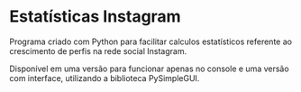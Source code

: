 # Estatísticas Instagram

Programa criado com Python para facilitar calculos estatísticos referente ao crescimento de perfis na rede social Instagram.

Disponível em uma versão para funcionar apenas no console e uma versão com interface, utilizando a biblioteca PySimpleGUI.
